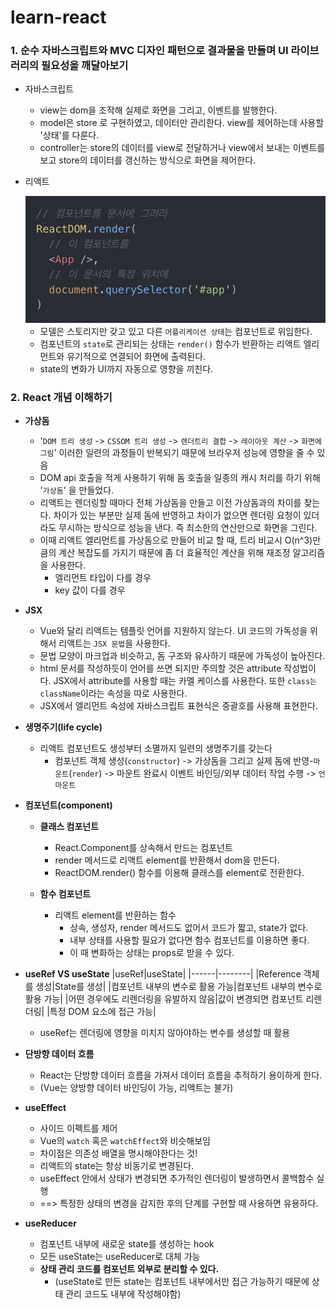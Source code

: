 # learn-react

### 1. 순수 자바스크립트와 MVC 디자인 패턴으로 결과물을 만들며 UI 라이브러리의 필요성을 깨달아보기
  - 자바스크립트
    - view는 dom을 조작해 실제로 화면을 그리고, 이벤트를 발행한다.
    - model은 store 로 구현하였고, 데이터만 관리한다. view를 제어하는데 사용할 '상태'를 다룬다.
    - controller는 store의 데이터를 view로 전달하거나 view에서 보내는 이벤트를 보고 store의 데이터를 갱신하는 방식으로 화면을 제어한다.
  - 리액트
    
      <img src="./images/react_html_role.png" width="500px">
    
    - 모델은 스토리지만 갖고 있고 다른 `어플리케이션 상태`는 컴포넌트로 위임한다. 
    - 컴포넌트의 `state`로 관리되는 상태는 `render()` 함수가 반환하는 리액트 엘리먼트와 유기적으로 연결되어 화면에 출력된다. 
    - state의 변화가 UI까지 자동으로 영향을 끼친다.

### 2. React 개념 이해하기
  - **가상돔**
    - '`DOM 트리 생성` -> `CSSOM 트리 생성` -> `렌더트리 결합` -> `레이아웃 계산` -> `화면에 그림`' 이러한 일련의 과정들이 반복되기 때문에 브라우저 성능에 영향을 줄 수 있음
    - DOM api 호출을 적게 사용하기 위해 돔 호출을 일종의 캐시 처리를 하기 위해 '`가상돔`' 을 만들었다.
    - 리액트는 렌더링할 때마다 전체 가상돔을 만들고 이전 가상돔과의 차이를 찾는다. 차이가 있는 부분만 실제 돔에 반영하고 차이가 없으면 렌더링 요청이 있더라도 무시하는 방식으로 성능을 낸다. 즉 최소한의 연산만으로 화면을 그린다.
    - 이때 리액트 엘리먼트를 가상돔으로 만들어 비교 할 때, 트리 비교시 O(n^3)만큼의 계산 복잡도를 가지기 때문에 좀 더 효율적인 계산을 위해 재조정 알고리즘을 사용한다.
      - 엘리먼트 타입이 다를 경우
      - key 값이 다를 경우
      
  - **JSX** 
    - Vue와 달리 리액트는 템플릿 언어를 지원하지 않는다. UI 코드의 가독성을 위해서 리액트는 `JSX 문법`을 사용한다.
    - 문법 모양이 마크업과 비슷하고, 돔 구조와 유사하기 때문에 가독성이 높아진다.
    - html 문서를 작성하듯이 언어를 쓰면 되지만 주의할 것은 attribute 작성법이다. JSX에서 attribute를 사용할 때는 카멜 케이스를 사용한다. 또한 `class는` `className`이라는 속성을 따로 사용한다.
    - JSX에서 엘리먼트 속성에 자바스크립트 표현식은 중괄호를 사용해 표현한다.

  - **생명주기(life cycle)**
    - 리액트 컴포넌트도 생성부터 소멸까지 일련의 생명주기를 갖는다
      - 컴포넌트 객체 생성(`constructor`) -> 가상돔을 그리고 실제 돔에 반영-`마운트`(`render`) -> 마운트 완료시 이벤트 바인딩/외부 데이터 작업 수행 -> `언마운트`

  - **컴포넌트(component)**
    - **클래스 컴포넌트**
      - React.Component를 상속해서 만드는 컴포넌트
      - render 메서드로 리액트 element를 반환해서 dom을 만든다.
      - ReactDOM.render() 함수를 이용해 클래스를 element로 전환한다.
      
    - **함수 컴포넌트**
      - 리액트 element를 반환하는 함수
        - 상속, 생성자, render 메서드도 없어서 코드가 짧고, state가 없다.
        - 내부 상태를 사용할 필요가 없다면 함수 컴포넌트를 이용하면 좋다.
        - 이 때 변화하는 상태는 props로 받을 수 있다.

  - **useRef VS useState**
    |useRef|useState|
    |------|--------|
    |Reference 객체를 생성|State를 생성|
    |컴포넌트 내부의 변수로 활용 가능|컴포넌트 내부의 변수로 활용 가능|
    |어떤 경우에도 리렌더링을 유발하지 않음|값이 변경되면 컴포넌트 리렌더링|
    |특정 DOM 요소에 접근 가능|
    - useRef는 렌더링에 영향을 미치지 않아야하는 변수를 생성할 때 활용

  - **단방향 데이터 흐름**
    - React는 단방향 데이터 흐름을 가져서 데이터 흐름을 추적하기 용이하게 한다.
    - (Vue는 양방향 데이터 바인딩이 가능, 리액트는 불가) 
  
  - **useEffect**
    - 사이드 이펙트를 제어
    - Vue의 `watch` 혹은 `watchEffect`와 비슷해보임
    - 차이점은 의존성 배열을 명시해야한다는 것!
    - 리액트의 state는 항상 비동기로 변경된다.
    - useEffect 안에서 상태가 변경되면 추가적인 렌더링이 발생하면서 콜백함수 실행
    - ==> 특정한 상태의 변경을 감지한 후의 단계를 구현할 때 사용하면 유용하다.

  - **useReducer**
    - 컴포넌트 내부에 새로운 state를 생성하는 hook
    - 모든 useState는 useReducer로 대체 가능
    - **상태 관리 코드를 컴포넌트 외부로 분리할 수 있다.**
      - (useState로 만든 state는 컴포넌트 내부에서만 접근 가능하기 때문에 상태 관리 코드도 내부에 작성해야함)


